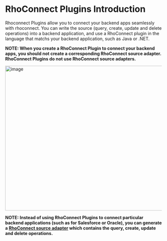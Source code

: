 RhoConnect Plugins Introduction
===

Rhoconnect Plugins allow you to connect your backend apps seamlessly with rhoconnect. You can write the source (query, create, update and delete operations) into a backend application, and use a RhoConnect plugin in the language that matchs your backend application, such as Java or .NET.

**NOTE: When you create a RhoConnect Plugin to connect your backend apps, you should not create a corresponding RhoConnect source adapter. RhoConnect Plugins do not use RhoConnect source adapters.**

<img src='https://s3.amazonaws.com/docs.tau-technologies.com/images/rhodocs/rhoconnect-service/intro-plugin.png' alt='image' height='467' width='800' />

**NOTE: Instead of using RhoConnect Plugins to connect particular backend applications (such as for Salesforce or Oracle), you can generate a [RhoConnect source adapter](source-adapters) which contains the query, create, update and delete operations.**
